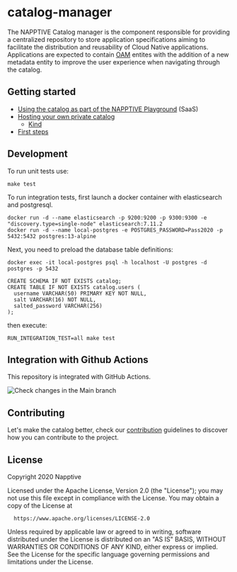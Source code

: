 # catalog-manager

The NAPPTIVE Catalog manager is the component responsible for providing a centralized repository to store application specifications aiming to facilitate the distribution and reusability of Cloud Native applications. Applications are expected to contain [OAM](https://oam.dev) entites with the addition of a new metadata entity to improve the user experience when navigating through the catalog.

## Getting started

* [Using the catalog as part of the NAPPTIVE Playground](https://docs.napptive.com/Catalog.html) (SaaS)
* [Hosting your own private catalog](docs/guides/PrivateCatalog.md)
  * [Kind](docs/guides/PrivateCatalogOnKind.md)
* [First steps](docs/guides/FirstSteps.md)

## Development

To run unit tests use:

```
make test
```

To run integration tests, first launch a docker container with elasticsearch and postgresql.

```
docker run -d --name elasticsearch -p 9200:9200 -p 9300:9300 -e "discovery.type=single-node" elasticsearch:7.11.2
docker run -d --name local-postgres -e POSTGRES_PASSWORD=Pass2020 -p 5432:5432 postgres:13-alpine
```

Next, you need to preload the database table definitions:

```
docker exec -it local-postgres psql -h localhost -U postgres -d postgres -p 5432

CREATE SCHEMA IF NOT EXISTS catalog;
CREATE TABLE IF NOT EXISTS catalog.users (
  username VARCHAR(50) PRIMARY KEY NOT NULL,
  salt VARCHAR(16) NOT NULL,
  salted_password VARCHAR(256)
);
```

then execute:

```
RUN_INTEGRATION_TEST=all make test
```

## Integration with Github Actions

This repository is integrated with GitHub Actions.

![Check changes in the Main branch](https://github.com/napptive/catalog-manager/workflows/Check%20changes%20in%20the%20Main%20branch/badge.svg)

## Contributing

Let's make the catalog better, check our [contribution](contributing.md) guidelines to discover how you can contribute to the project.

## License

 Copyright 2020 Napptive

 Licensed under the Apache License, Version 2.0 (the "License");
 you may not use this file except in compliance with the License.
 You may obtain a copy of the License at

      https://www.apache.org/licenses/LICENSE-2.0

 Unless required by applicable law or agreed to in writing, software
 distributed under the License is distributed on an "AS IS" BASIS,
 WITHOUT WARRANTIES OR CONDITIONS OF ANY KIND, either express or implied.
 See the License for the specific language governing permissions and
 limitations under the License.
